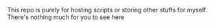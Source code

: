This repo is purely for hosting scripts or storing other stuffs for myself.
There's nothing much for you to see here
